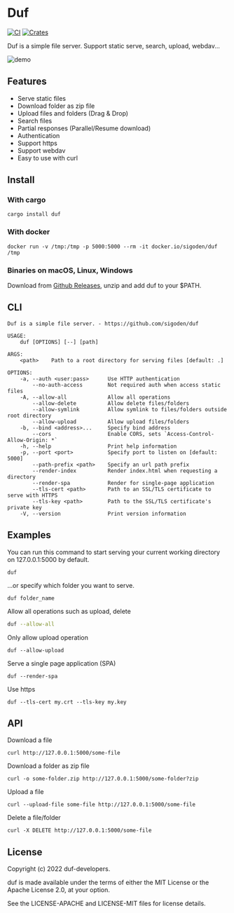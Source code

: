 # Duf

[![CI](https://github.com/sigoden/duf/actions/workflows/ci.yaml/badge.svg)](https://github.com/sigoden/duf/actions/workflows/ci.yaml)
[![Crates](https://img.shields.io/crates/v/duf.svg)](https://crates.io/crates/duf)

Duf is a simple file server. Support static serve, search, upload, webdav...

![demo](https://user-images.githubusercontent.com/4012553/171526189-09afc2de-793f-4216-b3d5-31ea408d3610.png)

## Features

- Serve static files
- Download folder as zip file
- Upload files and folders (Drag & Drop)
- Search files
- Partial responses (Parallel/Resume download)
- Authentication
- Support https
- Support webdav
- Easy to use with curl

## Install

### With cargo

```
cargo install duf
```

### With docker

```
docker run -v /tmp:/tmp -p 5000:5000 --rm -it docker.io/sigoden/duf /tmp
```

### Binaries on macOS, Linux, Windows

Download from [Github Releases](https://github.com/sigoden/duf/releases), unzip and add duf to your $PATH.

## CLI

```
Duf is a simple file server. - https://github.com/sigoden/duf

USAGE:
    duf [OPTIONS] [--] [path]

ARGS:
    <path>    Path to a root directory for serving files [default: .]

OPTIONS:
    -a, --auth <user:pass>      Use HTTP authentication
        --no-auth-access        Not required auth when access static files
    -A, --allow-all             Allow all operations
        --allow-delete          Allow delete files/folders
        --allow-symlink         Allow symlink to files/folders outside root directory
        --allow-upload          Allow upload files/folders
    -b, --bind <address>...     Specify bind address
        --cors                  Enable CORS, sets `Access-Control-Allow-Origin: *`
    -h, --help                  Print help information
    -p, --port <port>           Specify port to listen on [default: 5000]
        --path-prefix <path>    Specify an url path prefix
        --render-index          Render index.html when requesting a directory
        --render-spa            Render for single-page application
        --tls-cert <path>       Path to an SSL/TLS certificate to serve with HTTPS
        --tls-key <path>        Path to the SSL/TLS certificate's private key
    -V, --version               Print version information
```

## Examples

You can run this command to start serving your current working directory on 127.0.0.1:5000 by default.

```
duf
```

...or specify which folder you want to serve.

```
duf folder_name
```

Allow all operations such as upload, delete

```sh
duf --allow-all
```

Only allow upload operation

```
duf --allow-upload
```

Serve a single page application (SPA)

```
duf --render-spa
```

Use https

```
duf --tls-cert my.crt --tls-key my.key
```

## API

Download a file
```
curl http://127.0.0.1:5000/some-file
```

Download a folder as zip file

```
curl -o some-folder.zip http://127.0.0.1:5000/some-folder?zip
```

Upload a file

```
curl --upload-file some-file http://127.0.0.1:5000/some-file
```

Delete a file/folder

```
curl -X DELETE http://127.0.0.1:5000/some-file
```

## License

Copyright (c) 2022 duf-developers.

duf is made available under the terms of either the MIT License or the Apache License 2.0, at your option.

See the LICENSE-APACHE and LICENSE-MIT files for license details.